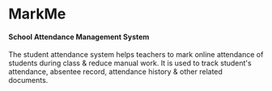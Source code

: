 <h1>MarkMe</h1>
<h4>School Attendance Management System</h4>
The student attendance system helps teachers to mark online attendance of students during class & reduce manual work. It is used to track student's attendance, absentee record, attendance history & other related documents.
